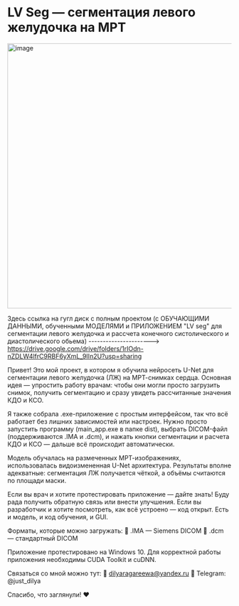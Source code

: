 # LV Seg — сегментация левого желудочка на МРТ
<img width="1303" height="597" alt="image" src="https://github.com/user-attachments/assets/e89931e8-4ace-406f-b4c9-e5c93463cff7" />

Здесь ссылка на гугл диск с полным проектом (с ОБУЧАЮЩИМИ ДАННЫМИ, обученными МОДЕЛЯМИ и ПРИЛОЖЕНИЕМ "LV seg" для сегментации левого желудочка и рассчета конечного систолического и диастолического обьема) ----------------------> https://drive.google.com/drive/folders/1rIOdn-nZDLW4lfrC9RBF6yXmL_9IIn2U?usp=sharing

Привет! Это мой проект, в котором я обучила нейросеть U-Net для сегментации левого желудочка (ЛЖ) на МРТ-снимках сердца. Основная идея — упростить работу врачам: чтобы они могли просто загрузить снимок, получить сегментацию и сразу увидеть рассчитанные значения КДО и КСО.

Я также собрала .exe-приложение с простым интерфейсом, так что всё работает без лишних зависимостей или настроек. Нужно просто запустить программу (main_app.exe в папке dist), выбрать DICOM-файл (поддерживаются .IMA и .dcm), и нажать кнопки сегментации и расчета КДО и КСО — дальше всё происходит автоматически.

Модель обучалась на размеченных МРТ-изображениях, использовалась видоизмененная U-Net архитектура. Результаты вполне адекватные: сегментация ЛЖ получается чёткой, а объёмы считаются по площади маски.

Если вы врач и хотите протестировать приложение — дайте знать! Буду рада получить обратную связь или внести улучшения.
Если вы разработчик и хотите посмотреть, как всё устроено — код открыт. Есть и модель, и код обучения, и GUI.

Форматы, которые можно загружать:
📄 .IMA — Siemens DICOM
📄 .dcm — стандартный DICOM

Приложение протестировано на Windows 10. Для корректной работы приложения необходимы CUDA Toolkit и cuDNN.

Связаться со мной можно тут:
📧 dilyaragareewa@yandex.ru
📎 Telegram: @just_dilya

Спасибо, что заглянули! ❤️
